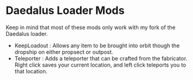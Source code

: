 # Daedalus Loader Mods
Keep in mind that most of these mods only work with my fork of the Daedalus loader.
* KeepLoadout : Allows any item to be brought into orbit though the dropship on either propsect or outpost.
* Teleporter : Adds a teleporter that can be crafted from the fabricator.  Right click saves your current location, and left click teleports you to that location.
